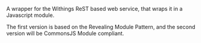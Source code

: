 A wrapper for the Withings ReST based web service, that wraps it in a Javascript module.

The first version is based on the Revealing Module Pattern, and the second version will be CommonsJS Module compliant.